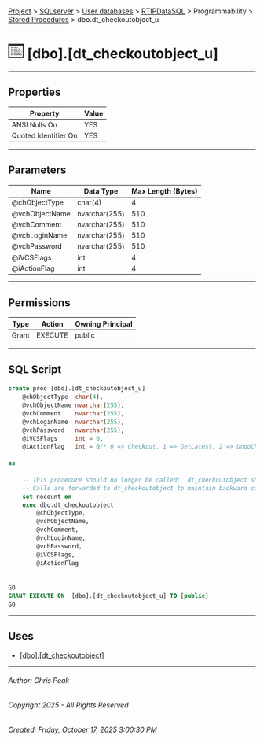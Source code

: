 #### 

[Project](../../../../../index.md) > [SQLserver](../../../../index.md) > [User databases](../../../index.md) > [RTIPDataSQL](../../index.md) > Programmability > [Stored Procedures](Stored_Procedures.md) > dbo.dt_checkoutobject_u

# ![Stored Procedures](../../../../../Images/StoredProcedure32.png) [dbo].[dt_checkoutobject_u]

---

## <a name="#properties"></a>Properties

| Property | Value |
|---|---|
| ANSI Nulls On | YES |
| Quoted Identifier On | YES |


---

## <a name="#parameters"></a>Parameters

| Name | Data Type | Max Length (Bytes) |
|---|---|---|
| @chObjectType | char(4) | 4 |
| @vchObjectName | nvarchar(255) | 510 |
| @vchComment | nvarchar(255) | 510 |
| @vchLoginName | nvarchar(255) | 510 |
| @vchPassword | nvarchar(255) | 510 |
| @iVCSFlags | int | 4 |
| @iActionFlag | int | 4 |


---

## <a name="#permissions"></a>Permissions

| Type | Action | Owning Principal |
|---|---|---|
| Grant | EXECUTE | public |


---

## <a name="#sqlscript"></a>SQL Script

```sql
create proc [dbo].[dt_checkoutobject_u]
    @chObjectType  char(4),
    @vchObjectName nvarchar(255),
    @vchComment    nvarchar(255),
    @vchLoginName  nvarchar(255),
    @vchPassword   nvarchar(255),
    @iVCSFlags     int = 0,
    @iActionFlag   int = 0/* 0 => Checkout, 1 => GetLatest, 2 => UndoCheckOut */

as

	-- This procedure should no longer be called;  dt_checkoutobject should be called instead.
	-- Calls are forwarded to dt_checkoutobject to maintain backward compatibility.
	set nocount on
	exec dbo.dt_checkoutobject
		@chObjectType,  
		@vchObjectName, 
		@vchComment,    
		@vchLoginName,  
		@vchPassword,  
		@iVCSFlags,    
		@iActionFlag 


GO
GRANT EXECUTE ON  [dbo].[dt_checkoutobject_u] TO [public]
GO

```


---

## <a name="#uses"></a>Uses

* [[dbo].[dt_checkoutobject]](dbo_dt_checkoutobject.md)


---

###### Author:  Chris Peak

###### Copyright 2025 - All Rights Reserved

###### Created: Friday, October 17, 2025 3:00:30 PM

